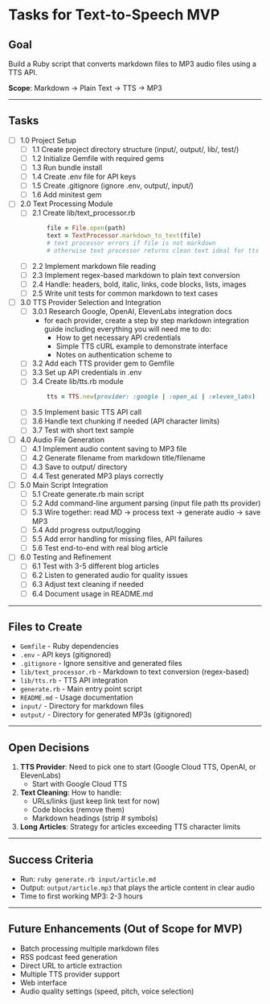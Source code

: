 # Tasks for Text-to-Speech MVP

## Goal
Build a Ruby script that converts markdown files to MP3 audio files using a TTS API.

**Scope**: Markdown → Plain Text → TTS → MP3

---

## Tasks

- [ ] 1.0 Project Setup
  - [ ] 1.1 Create project directory structure (input/, output/, lib/, test/)
  - [ ] 1.2 Initialize Gemfile with required gems
  - [ ] 1.3 Run bundle install
  - [ ] 1.4 Create .env file for API keys
  - [ ] 1.5 Create .gitignore (ignore .env, output/, input/)
  - [ ] 1.6 Add minitest gem 

- [ ] 2.0 Text Processing Module
  - [ ] 2.1 Create lib/text_processor.rb
    ```ruby
        file = File.open(path)
        text = TextProcessor.markdown_to_text(file)
        # text processor errors if file is not markdown
        # otherwise text processor returns clean text ideal for tts API call
    ```
  - [ ] 2.2 Implement markdown file reading
  - [ ] 2.3 Implement regex-based markdown to plain text conversion
  - [ ] 2.4 Handle: headers, bold, italic, links, code blocks, lists, images
  - [ ] 2.5 Write unit tests for common markdown to text cases

- [ ] 3.0 TTS Provider Selection and Integration
  - [ ] 3.0.1 Research Google, OpenAI, ElevenLabs integration docs
    - for each provider, create a step by step markdown integration guide including everything you will need me to do:
        - How to get necessary API credentials
        - Simple TTS cURL example to demonstrate interface
        - Notes on authentication scheme to
  - [ ] 3.2 Add each TTS provider gem to Gemfile
  - [ ] 3.3 Set up API credentials in .env
  - [ ] 3.4 Create lib/tts.rb module
    ```ruby
        tts = TTS.new(provider: :google | :open_ai | :eleven_labs)
    ```
  - [ ] 3.5 Implement basic TTS API call
  - [ ] 3.6 Handle text chunking if needed (API character limits)
  - [ ] 3.7 Test with short text sample

- [ ] 4.0 Audio File Generation
  - [ ] 4.1 Implement audio content saving to MP3 file
  - [ ] 4.2 Generate filename from markdown title/filename
  - [ ] 4.3 Save to output/ directory
  - [ ] 4.4 Test generated MP3 plays correctly

- [ ] 5.0 Main Script Integration
  - [ ] 5.1 Create generate.rb main script
  - [ ] 5.2 Add command-line argument parsing (input file path tts provider)
  - [ ] 5.3 Wire together: read MD → process text → generate audio → save MP3
  - [ ] 5.4 Add progress output/logging
  - [ ] 5.5 Add error handling for missing files, API failures
  - [ ] 5.6 Test end-to-end with real blog article

- [ ] 6.0 Testing and Refinement
  - [ ] 6.1 Test with 3-5 different blog articles
  - [ ] 6.2 Listen to generated audio for quality issues
  - [ ] 6.3 Adjust text cleaning if needed
  - [ ] 6.4 Document usage in README.md

---

## Files to Create

- `Gemfile` - Ruby dependencies
- `.env` - API keys (gitignored)
- `.gitignore` - Ignore sensitive and generated files
- `lib/text_processor.rb` - Markdown to text conversion (regex-based)
- `lib/tts.rb` - TTS API integration
- `generate.rb` - Main entry point script
- `README.md` - Usage documentation
- `input/` - Directory for markdown files
- `output/` - Directory for generated MP3s (gitignored)

---

## Open Decisions

1. **TTS Provider**: Need to pick one to start (Google Cloud TTS, OpenAI, or ElevenLabs)
    - Start with Google Cloud TTS
2. **Text Cleaning**: How to handle:
   - URLs/links (just keep link text for now)
   - Code blocks (remove them)
   - Markdown headings (strip # symbols)
3. **Long Articles**: Strategy for articles exceeding TTS character limits

---

## Success Criteria

- Run: `ruby generate.rb input/article.md`
- Output: `output/article.mp3` that plays the article content in clear audio
- Time to first working MP3: 2-3 hours

---

## Future Enhancements (Out of Scope for MVP)

- Batch processing multiple markdown files
- RSS podcast feed generation
- Direct URL to article extraction
- Multiple TTS provider support
- Web interface
- Audio quality settings (speed, pitch, voice selection)
